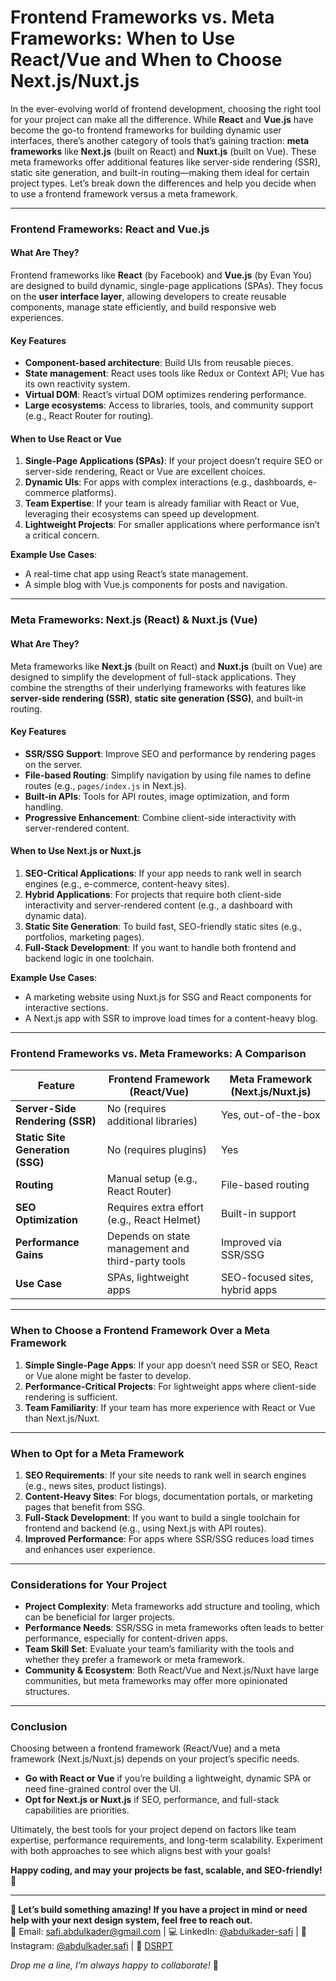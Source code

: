 # Frontend Frameworks vs. Meta Frameworks: When to Use React/Vue and When to Choose Next.js/Nuxt.js

In the ever-evolving world of frontend development, choosing the right tool for your project can make all the difference. While **React** and **Vue.js** have become the go-to frontend frameworks for building dynamic user interfaces, there’s another category of tools that’s gaining traction: **meta frameworks** like **Next.js** (built on React) and **Nuxt.js** (built on Vue). These meta frameworks offer additional features like server-side rendering (SSR), static site generation, and built-in routing—making them ideal for certain project types. Let’s break down the differences and help you decide when to use a frontend framework versus a meta framework.

---

### **Frontend Frameworks: React and Vue.js**

#### What Are They?

Frontend frameworks like **React** (by Facebook) and **Vue.js** (by Evan You) are designed to build dynamic, single-page applications (SPAs). They focus on the **user interface layer**, allowing developers to create reusable components, manage state efficiently, and build responsive web experiences.

#### Key Features

- **Component-based architecture**: Build UIs from reusable pieces.
- **State management**: React uses tools like Redux or Context API; Vue has its own reactivity system.
- **Virtual DOM**: React’s virtual DOM optimizes rendering performance.
- **Large ecosystems**: Access to libraries, tools, and community support (e.g., React Router for routing).

#### When to Use React or Vue

1. **Single-Page Applications (SPAs)**: If your project doesn’t require SEO or server-side rendering, React or Vue are excellent choices.
2. **Dynamic UIs**: For apps with complex interactions (e.g., dashboards, e-commerce platforms).
3. **Team Expertise**: If your team is already familiar with React or Vue, leveraging their ecosystems can speed up development.
4. **Lightweight Projects**: For smaller applications where performance isn’t a critical concern.

**Example Use Cases**:

- A real-time chat app using React’s state management.
- A simple blog with Vue.js components for posts and navigation.

---

### **Meta Frameworks: Next.js (React) & Nuxt.js (Vue)**

#### What Are They?

Meta frameworks like **Next.js** (built on React) and **Nuxt.js** (built on Vue) are designed to simplify the development of full-stack applications. They combine the strengths of their underlying frameworks with features like **server-side rendering (SSR)**, **static site generation (SSG)**, and built-in routing.

#### Key Features

- **SSR/SSG Support**: Improve SEO and performance by rendering pages on the server.
- **File-based Routing**: Simplify navigation by using file names to define routes (e.g., `pages/index.js` in Next.js).
- **Built-in APIs**: Tools for API routes, image optimization, and form handling.
- **Progressive Enhancement**: Combine client-side interactivity with server-rendered content.

#### When to Use Next.js or Nuxt.js

1. **SEO-Critical Applications**: If your app needs to rank well in search engines (e.g., e-commerce, content-heavy sites).
2. **Hybrid Applications**: For projects that require both client-side interactivity and server-rendered content (e.g., a dashboard with dynamic data).
3. **Static Site Generation**: To build fast, SEO-friendly static sites (e.g., portfolios, marketing pages).
4. **Full-Stack Development**: If you want to handle both frontend and backend logic in one toolchain.

**Example Use Cases**:

- A marketing website using Nuxt.js for SSG and React components for interactive sections.
- A Next.js app with SSR to improve load times for a content-heavy blog.

---

### **Frontend Frameworks vs. Meta Frameworks: A Comparison**

| Feature                          | Frontend Framework (React/Vue)                    | Meta Framework (Next.js/Nuxt.js) |
| -------------------------------- | ------------------------------------------------- | -------------------------------- |
| **Server-Side Rendering (SSR)**  | No (requires additional libraries)                | Yes, out-of-the-box              |
| **Static Site Generation (SSG)** | No (requires plugins)                             | Yes                              |
| **Routing**                      | Manual setup (e.g., React Router)                 | File-based routing               |
| **SEO Optimization**             | Requires extra effort (e.g., React Helmet)        | Built-in support                 |
| **Performance Gains**            | Depends on state management and third-party tools | Improved via SSR/SSG             |
| **Use Case**                     | SPAs, lightweight apps                            | SEO-focused sites, hybrid apps   |

---

### **When to Choose a Frontend Framework Over a Meta Framework**

1. **Simple Single-Page Apps**: If your app doesn’t need SSR or SEO, React or Vue alone might be faster to develop.
2. **Performance-Critical Projects**: For lightweight apps where client-side rendering is sufficient.
3. **Team Familiarity**: If your team has more experience with React or Vue than Next.js/Nuxt.

---

### **When to Opt for a Meta Framework**

1. **SEO Requirements**: If your site needs to rank well in search engines (e.g., news sites, product listings).
2. **Content-Heavy Sites**: For blogs, documentation portals, or marketing pages that benefit from SSG.
3. **Full-Stack Development**: If you want to build a single toolchain for frontend and backend (e.g., using Next.js with API routes).
4. **Improved Performance**: For apps where SSR/SSG reduces load times and enhances user experience.

---

### **Considerations for Your Project**

- **Project Complexity**: Meta frameworks add structure and tooling, which can be beneficial for larger projects.
- **Performance Needs**: SSR/SSG in meta frameworks often leads to better performance, especially for content-driven apps.
- **Team Skill Set**: Evaluate your team’s familiarity with the tools and whether they prefer a framework or meta framework.
- **Community & Ecosystem**: Both React/Vue and Next.js/Nuxt have large communities, but meta frameworks may offer more opinionated structures.

---

### **Conclusion**

Choosing between a frontend framework (React/Vue) and a meta framework (Next.js/Nuxt.js) depends on your project’s specific needs.

- **Go with React or Vue** if you’re building a lightweight, dynamic SPA or need fine-grained control over the UI.
- **Opt for Next.js or Nuxt.js** if SEO, performance, and full-stack capabilities are priorities.

Ultimately, the best tools for your project depend on factors like team expertise, performance requirements, and long-term scalability. Experiment with both approaches to see which aligns best with your goals!

**Happy coding, and may your projects be fast, scalable, and SEO-friendly! 🚀**

---

**🚀 Let’s build something amazing! If you have a project in mind or need help with your next design system, feel free to reach out.**  
📧 Email: [safi.abdulkader@gmail.com](mailto:safi.abdulkader@gmail.com) | 💻 LinkedIn: [@abdulkader-safi](https://www.linkedin.com/in/abdulkader-safi/) | 📱 Instagram: [@abdulkader.safi](https://www.instagram.com/abdulkader.safi/) | 🏢 [DSRPT](https://www.dsrpt.com.au/kw/contact)

_Drop me a line, I’m always happy to collaborate!_ 🚀
